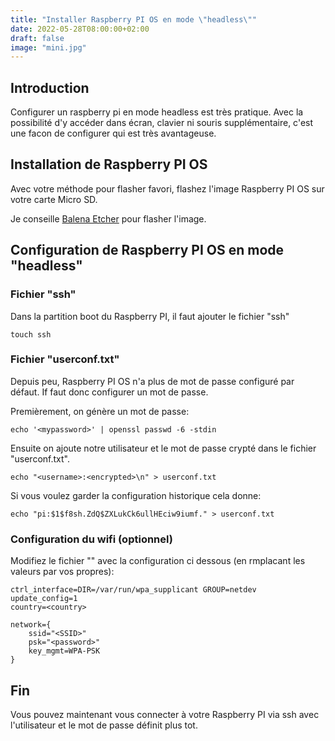 ```yaml
---
title: "Installer Raspberry PI OS en mode \"headless\""
date: 2022-05-28T08:00:00+02:00
draft: false
image: "mini.jpg"
---
```


## Introduction

Configurer un raspberry pi en mode headless est très pratique. Avec la possibilité d'y accéder dans écran, clavier ni souris supplémentaire, c'est une facon de configurer qui est très avantageuse.

## Installation de Raspberry PI OS

Avec votre méthode pour flasher favori, flashez l'image Raspberry PI OS sur votre carte Micro SD.

Je conseille [Balena Etcher](https://www.balena.io/etcher) pour flasher l'image.

## Configuration de Raspberry PI OS en mode "headless"

### Fichier "ssh"

Dans la partition boot du Raspberry PI, il faut ajouter le fichier "ssh"

`touch ssh`

### Fichier "userconf.txt"

Depuis peu, Raspberry PI OS n'a plus de mot de passe configuré par défaut.
If faut donc configurer un mot de passe.

Premièrement, on génère un mot de passe:

`echo '<mypassword>' | openssl passwd -6 -stdin`

Ensuite on ajoute notre utilisateur et le mot de passe crypté dans le fichier "userconf.txt".

`echo "<username>:<encrypted>\n" > userconf.txt`

Si vous voulez garder la configuration historique cela donne:

```
echo "pi:$1$f8sh.ZdQ$ZXLukCk6ullHEciw9iumf." > userconf.txt
```

### Configuration du wifi (optionnel)

Modifiez le fichier "" avec la configuration ci dessous (en rmplacant les valeurs par vos propres):

```
ctrl_interface=DIR=/var/run/wpa_supplicant GROUP=netdev
update_config=1
country=<country>

network={
    ssid="<SSID>"
    psk="<password>"
    key_mgmt=WPA-PSK
}
```

## Fin

Vous pouvez maintenant vous connecter à votre Raspberry PI via ssh avec l'utilisateur et le mot de passe définit plus tot.
